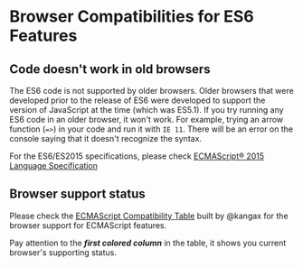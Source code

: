 # Browser Compatibilities for ES6 Features

## Code doesn't work in old browsers

The ES6 code is not supported by older browsers. Older browsers that were developed prior to the release of ES6 were developed to support the version of JavaScript at the time (which was ES5.1). If you try running any ES6 code in an older browser, it won't work. For example, trying an arrow function (`=>`) in your code and run it with `IE 11`. There will be an error on the console saying that it doesn't recognize the syntax.

For the ES6/ES2015 specifications, please check [ECMAScript® 2015 Language Specification](http://www.ecma-international.org/ecma-262/6.0/index.html)

## Browser support status

Please check the [ECMAScript Compatibility Table](http://kangax.github.io/compat-table/es6/) built by @kangax for the browser support for ECMAScript features.

Pay attention to the **_first colored column_** in the table, it shows you current browser's supporting status.
